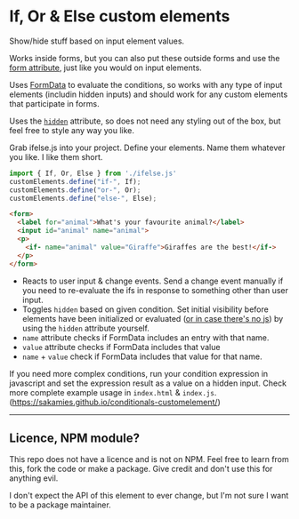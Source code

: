 # If, Or & Else custom elements

Show/hide stuff based on input element values.

Works inside forms, but you can also put these outside forms and use the [form attribute](https://developer.mozilla.org/en-US/docs/Web/HTML/Element/input#form), just like you would on input elements.

Uses [FormData](https://developer.mozilla.org/en-US/docs/Web/API/FormData) to evaluate the conditions, so works with any type of input elements (includin hidden inputs) and should work for any custom elements that participate in forms.

Uses the [`hidden`](https://developer.mozilla.org/en-US/docs/Web/HTML/Global_attributes/hidden) attribute, so does not need any styling out of the box, but feel free to style any way you like.

Grab ifelse.js into your project. Define your elements. Name them whatever you like. I like them short.

```js
import { If, Or, Else } from './ifelse.js'
customElements.define("if-", If);
customElements.define("or-", Or);
customElements.define("else-", Else);
```

```html
<form>
  <label for="animal">What's your favourite animal?</label>
  <input id="animal" name="animal">
  <p>
    <if- name="animal" value="Giraffe">Giraffes are the best!</if->
  </p>
</form>
```

- Reacts to user input & change events. Send a change event manually if you need to re-evaluate the ifs in response to something other than user input.
- Toggles `hidden` based on given condition. Set initial visibility before elements have been initialized or evaluated ([or in case there's no js](https://piccalil.li/blog/its-about-time-i-tried-to-explain-what-progressive-enhancement-actually-is/#its-not-just-an-anti-javascript-thing-its-a-mental-model-rooted-in-iteration)) by using the `hidden` attribute yourself.
- `name` attribute checks if FormData includes an entry with that name.
- `value` attribute checks if FormData includes that value
- `name` + `value` check if FormData includes that value for that name.

If you need more complex conditions, run your condition expression in javascript and set the expression result as a value on a hidden input. Check more complete example usage in `index.html` & `index.js`. (https://sakamies.github.io/conditionals-customelement/)


-----


## Licence, NPM module?

This repo does not have a licence and is not on NPM. Feel free to learn from this, fork the code or make a package. Give credit and don't use this for anything evil.

I don't expect the API of this element to ever change, but I'm not sure I want to be a package maintainer.
